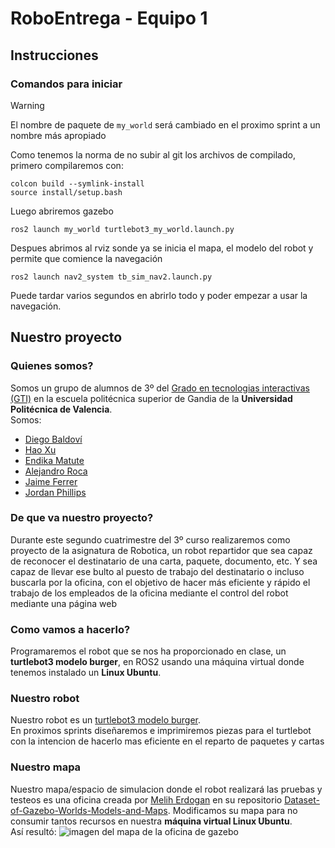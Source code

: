 # RoboEntrega - Equipo 1

## Instrucciones
### Comandos para iniciar

> [!WARNING]
> El nombre de paquete de `my_world` será cambiado en el proximo sprint a un nombre más apropiado

Como tenemos la norma de no subir al git los archivos de compilado, primero compilaremos con:
```
colcon build --symlink-install
source install/setup.bash
```
Luego abriremos gazebo
```
ros2 launch my_world turtlebot3_my_world.launch.py
```
Despues abrimos al rviz sonde ya se inicia el mapa, el modelo del robot y permite que comience la navegación
```
ros2 launch nav2_system tb_sim_nav2.launch.py
```
Puede tardar varios segundos en abrirlo todo y poder empezar a usar la navegación.

## Nuestro proyecto
### Quienes somos?
Somos un grupo de alumnos de 3º del [Grado en tecnologias interactivas (GTI)](https://www.upv.es/titulaciones/GTI/) en la escuela politécnica superior de Gandia de la **Universidad Politécnica de Valencia**.\
Somos: 
- [Diego Baldoví](https://github.com/Foxpeet)
- [Hao Xu](https://github.com/Hao12341)
- [Endika Matute](https://github.com/EndikaMB1)
- [Alejandro Roca](https://github.com/Roca057)
- [Jaime Ferrer](https://github.com/JaumeFerrer)
- [Jordan Phillips](https://github.com/Masterboy272)
### De que va nuestro proyecto?
Durante este segundo cuatrimestre del 3º curso realizaremos como proyecto de la asignatura de Robotica, un robot repartidor que sea capaz de reconocer el destinatario de una carta, paquete, documento, etc. Y sea capaz de llevar ese bulto al puesto de trabajo del destinatario o incluso buscarla por la oficina, con el objetivo de hacer más eficiente y rápido el trabajo de los empleados de la oficina mediante el control del robot mediante una página web
### Como vamos a hacerlo?
Programaremos el robot que se nos ha proporcionado en clase, un **turtlebot3 modelo burger**, en ROS2 usando una máquina virtual donde tenemos instalado un **Linux Ubuntu**.
### Nuestro robot
Nuestro robot es un [turtlebot3 modelo burger](https://www.turtlebot.com/turtlebot3/).\
En proximos sprints diseñaremos e imprimiremos piezas para el turtlebot con la intencion de hacerlo mas eficiente en el reparto de paquetes y cartas
### Nuestro mapa
Nuestro mapa/espacio de simulacion donde el robot realizará las pruebas y testeos es una oficina creada por [Melih Erdogan](https://github.com/mlherd) en su repositorio [Dataset-of-Gazebo-Worlds-Models-and-Maps](https://github.com/mlherd/Dataset-of-Gazebo-Worlds-Models-and-Maps).
Modificamos su mapa para no consumir tantos recursos en nuestra **máquina virtual Linux Ubuntu**.\
Así resultó:
![imagen del mapa de la oficina de gazebo](https://i.imgur.com/s6jIldi.png)

